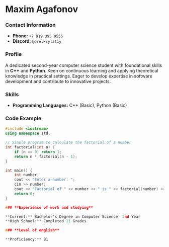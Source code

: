 # **Maxim Agafonov**

### **Contact Information**
- **Phone:** `+7 919 395 0555`
- **Discord:** `@orelkrylatiy`

### **Profile**
A dedicated second-year computer science student with foundational skills in **C++** and **Python**. Keen on continuous learning and applying theoretical knowledge in practical settings. Eager to develop expertise in software development and contribute to innovative projects.

### **Skills**
- **Programming Languages:** C++ (Basic), Python (Basic)

### **Code Example**
```cpp
#include <iostream>
using namespace std;

// Simple program to calculate the factorial of a number
int factorial(int n) {
    if (n == 0) return 1;
    return n * factorial(n - 1);
}

int main() {
    int number;
    cout << "Enter a number: ";
    cin >> number;
    cout << "Factorial of " << number << " is " << factorial(number) << endl;
    return 0;
}

### **Experience of work and studying**

**Current:** Bachelor’s Degree in Computer Science, 2nd Year
**High School:** Completed 11 Grades

### **Level of english**

**Proficiency:** B1
